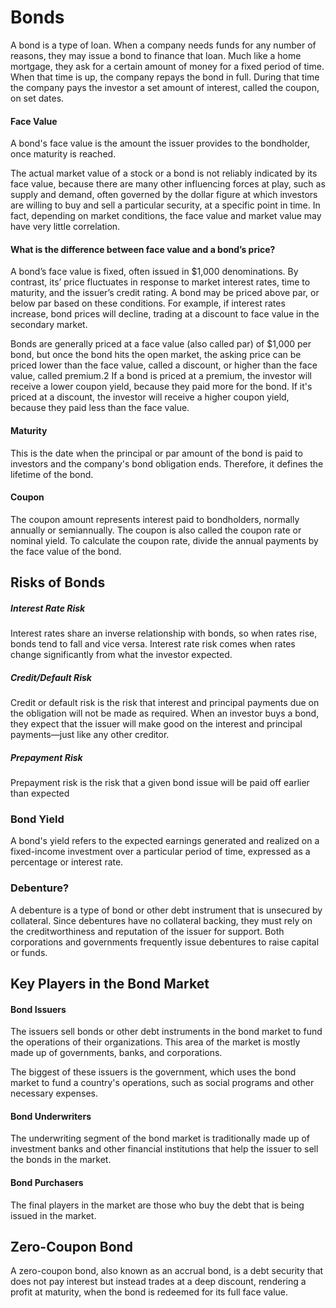 # Bonds

A bond is a type of loan. When a company needs funds for any number of reasons, they may issue a bond to finance that loan. Much like a home mortgage, they ask for a certain amount of money for a fixed period of time. When that time is up, the company repays the bond in full. During that time the company pays the investor a set amount of interest, called the coupon, on set dates.

#### Face Value

A bond's face value is the amount the issuer provides to the bondholder, once maturity is reached.

The actual market value of a stock or a bond is not reliably indicated by its face value, because there are many other influencing forces at play, such as supply and demand, often governed by the dollar figure at which investors are willing to buy and sell a particular security, at a specific point in time. In fact, depending on market conditions, the face value and market value may have very little correlation.

#### What is the difference between face value and a bond’s price?

A bond’s face value is fixed, often issued in $1,000 denominations. By contrast, its’ price fluctuates in response to market interest rates, time to maturity, and the issuer’s credit rating. A bond may be priced above par, or below par based on these conditions. For example, if interest rates increase, bond prices will decline, trading at a discount to face value in the secondary market.

Bonds are generally priced at a face value (also called par) of $1,000 per bond, but once the bond hits the open market, the asking price can be priced lower than the face value, called a discount, or higher than the face value, called premium.2﻿ If a bond is priced at a premium, the investor will receive a lower coupon yield, because they paid more for the bond. If it's priced at a discount, the investor will receive a higher coupon yield, because they paid less than the face value.

#### Maturity

This is the date when the principal or par amount of the bond is paid to investors and the company's bond obligation ends. Therefore, it defines the lifetime of the bond.

#### Coupon

The  coupon amount represents interest paid to bondholders, normally annually or semiannually. The coupon is also called the coupon rate or nominal yield. To calculate the coupon rate, divide the annual payments by the face value of the bond.

## Risks of Bonds
##### Interest Rate Risk

Interest rates share an inverse relationship with bonds, so when rates rise, bonds tend to fall and vice versa. Interest rate risk comes when rates change significantly from what the investor expected.

##### Credit/Default Risk

Credit or default risk is the risk that interest and principal payments due on the obligation will not be made as required. When an investor buys a bond, they expect that the issuer will make good on the interest and  principal payments—just like any other creditor.

##### Prepayment Risk

Prepayment risk is the risk that a given bond issue will be paid off earlier than expected

### Bond Yield
A bond's yield refers to the expected earnings generated and realized on a fixed-income investment over a particular period of time, expressed as a percentage or interest rate.

### Debenture?

A debenture is a type of bond or other debt instrument that is unsecured by collateral. Since debentures have no collateral backing, they must rely on the creditworthiness and reputation of the issuer for support. Both corporations and governments frequently issue debentures to raise capital or funds.

## Key Players in the Bond Market
#### Bond Issuers

The issuers sell bonds or other debt instruments in the bond market to fund the operations of their organizations. This area of the market is mostly made up of governments, banks, and corporations.

The biggest of these issuers is the government, which uses the bond market to fund a country's operations, such as social programs and other necessary expenses.

#### Bond Underwriters

The underwriting segment of the bond market is traditionally made up of  investment banks and other financial institutions that help the issuer to sell the bonds in the market.

#### Bond Purchasers

The final players in the market are those who buy the debt that is being issued in the market.

## Zero-Coupon Bond
A zero-coupon bond, also known as an accrual bond, is a debt security that does not pay interest but instead trades at a deep discount, rendering a profit at maturity, when the bond is redeemed for its full face value.